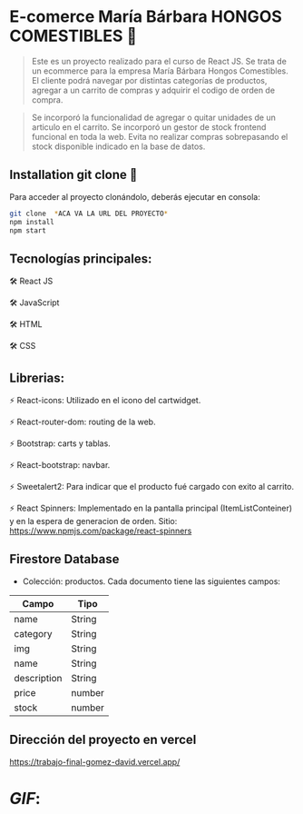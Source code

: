 # E-comerce María Bárbara HONGOS COMESTIBLES 🚀

> Este es un proyecto realizado para el curso de React JS. Se trata de un ecommerce para la empresa María Bárbara Hongos Comestibles. El cliente podrá  navegar por distintas categorías de productos, agregar a un carrito de compras y adquirir el codigo de orden de compra.

>Se incorporó la funcionalidad de agregar o quitar unidades de un articulo en el carrito.
>Se incorporó un gestor de stock frontend funcional en toda la web. Evita no realizar compras sobrepasando el stock disponible indicado en la base de datos.

## Installation git clone 🔧

Para acceder al proyecto clonándolo, deberás ejecutar en consola: 
```sh
git clone  *ACA VA LA URL DEL PROYECTO*
npm install 
npm start
```

## Tecnologías principales:

🛠️ React JS

🛠️ JavaScript

🛠️ HTML

🛠️ CSS

## Librerias:

⚡ React-icons: Utilizado en el icono del cartwidget.

⚡ React-router-dom: routing de la web.

⚡ Bootstrap: carts y tablas.

⚡ React-bootstrap: navbar.

⚡ Sweetalert2: Para indicar que el producto fué cargado con exito al carrito.

⚡ React Spinners: Implementado en la pantalla principal (ItemListConteiner) y en la espera de generacion de orden.
    Sitio: https://www.npmjs.com/package/react-spinners

## Firestore Database

- Colección: productos. Cada documento tiene las siguientes campos:

|    Campo      |   Tipo        |
| ------------- | ------------- |
|   name        |   String      |
|   category    |   String      |
|   img         |   String      |
|   name        |   String      |
|   description |   String      |
|   price       |   number      |
|   stock       |   number      |

## Dirección del proyecto en vercel

https://trabajo-final-gomez-david.vercel.app/


# *GIF*:
